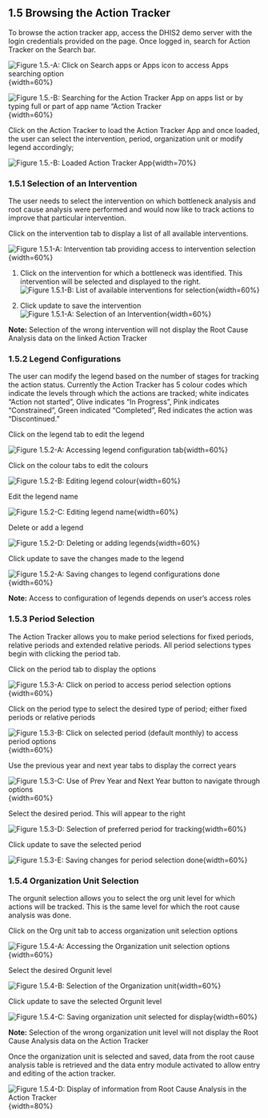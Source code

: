 ## 1.5 Browsing the Action Tracker	 	 		

To browse the action tracker app, access the DHIS2 demo server with the login
credentials provided on the page. Once logged in, search for Action Tracker on
the Search bar.

![Figure 1.5.-A: Click on Search apps or Apps icon to access Apps searching option](resources/images/image03.png){width=60%}

![Figure 1.5.-B: Searching for the Action Tracker App on apps list or by typing full or part of app name “Action Tracker](resources/images/image04.png){width=60%}

Click on the Action Tracker to load the Action Tracker App and once loaded, the
user can select the intervention, period, organization unit or modify legend
accordingly;


![Figure 1.5.-B: Loaded Action Tracker App](resources/images/image05.png){width=70%}

### 1.5.1 Selection of an Intervention

The user needs to select the intervention on which bottleneck analysis and root
cause analysis were performed and would now like to track actions to improve
that particular intervention.

Click on the intervention tab to display a list of all available interventions.

![Figure 1.5.1-A: Intervention tab providing access to intervention selection](resources/images/image06.png){width=60%}

1. Click on the intervention for which a bottleneck was identified. This
intervention will be selected and displayed to the right.
![Figure 1.5.1-B: List of available interventions for selection](resources/images/image07.png){width=60%}

2. Click update to save the intervention
![Figure 1.5.1-A: Selection of an Intervention](resources/images/image08.png){width=60%}

**Note:** Selection of the wrong intervention will not display the Root Cause
Analysis data on the linked Action Tracker

### 1.5.2 Legend Configurations

The user can modify the legend based on the number of stages for tracking the
action status. Currently the Action Tracker has 5 colour codes which indicate
the levels through which the actions are tracked; white indicates “Action not
started”, Olive indicates “In Progress”, Pink indicates “Constrained”, Green
indicated “Completed”, Red indicates the action was “Discontinued.”

Click on the legend tab to edit the legend

![Figure 1.5.2-A: Accessing legend configuration tab](resources/images/image09.png){width=60%}

Click on the colour tabs to edit the colours

![Figure 1.5.2-B: Editing legend colour](resources/images/image10.png){width=60%}

Edit the legend name

![Figure 1.5.2-C: Editing legend name](resources/images/image11.png){width=60%}

Delete or add a legend

![Figure 1.5.2-D: Deleting or adding legends](resources/images/image12.png){width=60%}

Click update to save the changes made to the legend

![Figure 1.5.2-A: Saving changes to legend configurations done](resources/images/image13.png){width=60%}

**Note:** Access to configuration of legends depends on user’s access roles

### 1.5.3 Period Selection

The Action Tracker allows you to make period selections for fixed periods,
relative periods and extended relative periods. All period selections types
begin with clicking the period tab.

Click on the period tab to display the options

![Figure 1.5.3-A: Click on period to access period selection options](resources/images/image14.png){width=60%}

Click on the period type to select the desired type of period; either fixed
periods or relative periods

![Figure 1.5.3-B: Click on selected period (default monthly) to access period options](resources/images/image15.png){width=60%}

Use the previous year and next year tabs to display the correct years

![Figure 1.5.3-C: Use of Prev Year and Next Year button to navigate through options](resources/images/image16.png){width=60%}

Select the desired period. This will appear to the right

![Figure 1.5.3-D: Selection of preferred period for tracking](resources/images/image17.png){width=60%}

Click update to save the selected period

![Figure 1.5.3-E: Saving changes for period selection done](resources/images/image18.png){width=60%}

### 1.5.4 Organization Unit Selection

The orgunit selection allows you to select the org unit level for which actions
will be tracked. This is the same level for which the root cause analysis was done.

Click on the Org unit tab to access organization unit selection options

![Figure 1.5.4-A: Accessing the Organization unit selection options](resources/images/image19.png){width=60%}

Select the desired Orgunit  level

![Figure 1.5.4-B: Selection of the Organization unit](resources/images/image20.png){width=60%}

Click update to save the selected Orgunit level

![Figure 1.5.4-C: Saving organization unit selected for display](resources/images/image21.png){width=60%}

**Note:** Selection of the wrong organization unit level will not display the
Root Cause Analysis data on the Action Tracker

Once the organization unit is selected and saved, data from the root cause
analysis table is retrieved and the data entry module activated to allow entry
and editing of the action tracker.

![Figure 1.5.4-D: Display of information from Root Cause Analysis in the Action Tracker](resources/images/image22.png){width=80%}
